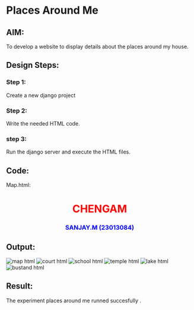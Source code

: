 # Places Around Me
## AIM:
To develop a website to display details about the places around my house.

## Design Steps:

### Step 1:
Create a new django project
### Step 2:
Write the needed HTML code.
### step 3:
Run the django server and execute the HTML files.

## Code:
Map.html:
<!DOCTYPE html>
<html>
<head>
<title>My City</title>
</head>
<body>
<h1 align="center">
<font color="red"><b>CHENGAM</b></font>
</h1>
<h3 align="center">
<font color="blue"><b>SANJAY.M (23013084)</b></font>
</h3>
<center>

<map name="image_map">
  <area alt="srishti" title="Myschool" href="school.html" coords="1343,101,51" shape="circle">
  <area alt="Chengamcourt" title="Newcourt" href="court.html" coords="1129,252,52" shape="circle">
  <area alt="Mariyamman" title="FamousTemple" href="Temple.html" coords="819,385,46" shape="circle">
  <area alt="Chengam" title="Newbusstand" href="bustand.html" coords="725,677,25" shape="circle">
  <area alt="chengamlake" title="biglake" href="lake,html" coords="472,626,60" shape="circle">
</map>
</center>
</body>
</html>
</html>


## Output:
![map html](https://github.com/sanjayofficial2005/places-around-me/assets/148048602/65889257-df14-40e3-afbd-7e437f181daa)
![court html](https://github.com/sanjayofficial2005/places-around-me/assets/148048602/06318340-0455-4019-853f-6b8a84f90e15)
![school html](https://github.com/sanjayofficial2005/places-around-me/assets/148048602/ca9411a5-ac7e-46dc-94e5-781b48fc0b52)
![temple html](https://github.com/sanjayofficial2005/places-around-me/assets/148048602/b1c83cb7-8d42-4152-b06e-26173a2f10ff)
![lake html](https://github.com/sanjayofficial2005/places-around-me/assets/148048602/33a17548-b586-453c-8cd3-816a3136f1a6)
![bustand html](https://github.com/sanjayofficial2005/places-around-me/assets/148048602/94152144-6003-4272-aa13-7a087e013149)







## Result:
The experiment places around me runned succesfully .
